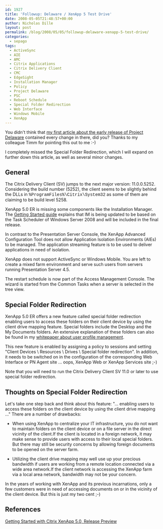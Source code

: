 ```yaml
---
id: 1927
title: 'Followup: Delaware / XenApp 5 Test Drive'
date: 2008-05-05T21:48:57+00:00
author: Nicholas Dille
layout: post
permalink: /blog/2008/05/05/followup-delaware-xenapp-5-test-drive/
categories:
  - sepago
tags:
  - ActiveSync
  - AIE
  - AMC
  - Citrix Applications
  - Citrix Delivery Client
  - CMC
  - EdgeSight
  - Installation Manager
  - Policy
  - Project Delaware
  - PSC
  - Reboot Schedule
  - Special Folder Redirection
  - Web Interface
  - Windows Mobile
  - XenApp
---
```

You didn't think that [my first article about the early release of Project Delaware](/blog/2008/04/30/delaware-xenapp-5-test-drive-update/ "Delaware / XenApp 5 Test Drive (Update)") contained every change in there, did you? Thanks to my colleague Timm for pointing this out to me :-)

I completely missed the Special Folder Redirection, which I will expand on further down this article, as well as several minor changes.

<!--more-->

## General

The Citrix Delivery Client (SV) jumps to the next major version: 11.0.0.5252. Considering the build number (5252), the client seems to be slightly behind the DLLs in <span style="font-family: courier new;">%ProgramFiles%\Citrix\System32</span> as some of them are claiming to be build level 5258.

XenApp 5.0 ER is missing some components like the Installation Manager. The [Getting Started guide](http://support.citrix.com/article/CTX116413) explains that IM is being updated to be based on the Task Scheduler of Windows Server 2008 and will be included in the final release.

In contrast to the Presentation Server Console, the XenApp Advanced Configuration Tool does not allow Application Isolation Environments (AIEs) to be managed. The application streaming feature is to be used to deliver applications in need of isolation.

XenApp does not support ActiveSync or Windows Mobile. You are left to create a mixed farm environment and serve such users from servers running Presentation Server 4.5.

The restart schedule is now part of the Access Management Console. The wizard is started from the Common Tasks when a server is selected in the tree view.

## Special Folder Redirection

XenApp 5.0 ER offers a new feature called special folder redirection enabling users to access these folders on their client device by using the client drive mapping feature. Special folders include the Desktop and the My Documents folders. An extensive explanation of these folders can also be found in my [whitepaper about user profile management](/blog/tags#user-profile-whitepaper/).

This new feature is enabled by assigning a policy to sessions and setting "Client Devices \ Resources \ Drives \ Special folder redirection". In addition, it needs to be switched on in the configuration of the corresponding Web Interface or PN Agent site ... oops, XenApp Web or XenApp Services site ;-)

Note that you will need to run the Citrix Delivery Client SV 11.0 or later to use special folder redirection.

## Thoughts on Special Folder Redirection

Let's take one step back and think about this feature: "... enabling users to access these folders on the client device by using the client drive mapping ..." There are a number of drawbacks:

  * When using XenApp to centralize your IT infrastructure, you do not want to maintain folders on the client device or on a file server in the direct vicinity of the client.If the client is located in a foreign network, it may make sense to provide users with access to their local special folders. But there may still be security concerns by allowing foreign documents to be opened on the server farm.

  * Utilizing the client drive mapping may well use up your precious bandwidth if users are working from a remote location connected via a wide area network.If the client network is accessing the XenApp farm via a local area network, bandwidth may not be your concern.

In the years of working with XenApp and its previous incarnations, only a few customers were in need of accessing documents on or in the vicinity of the client device. But this is just my two cent ;-)

## References

[Getting Started with Citrix XenApp 5.0, Release Preview](http://support.citrix.com/article/CTX116413)
